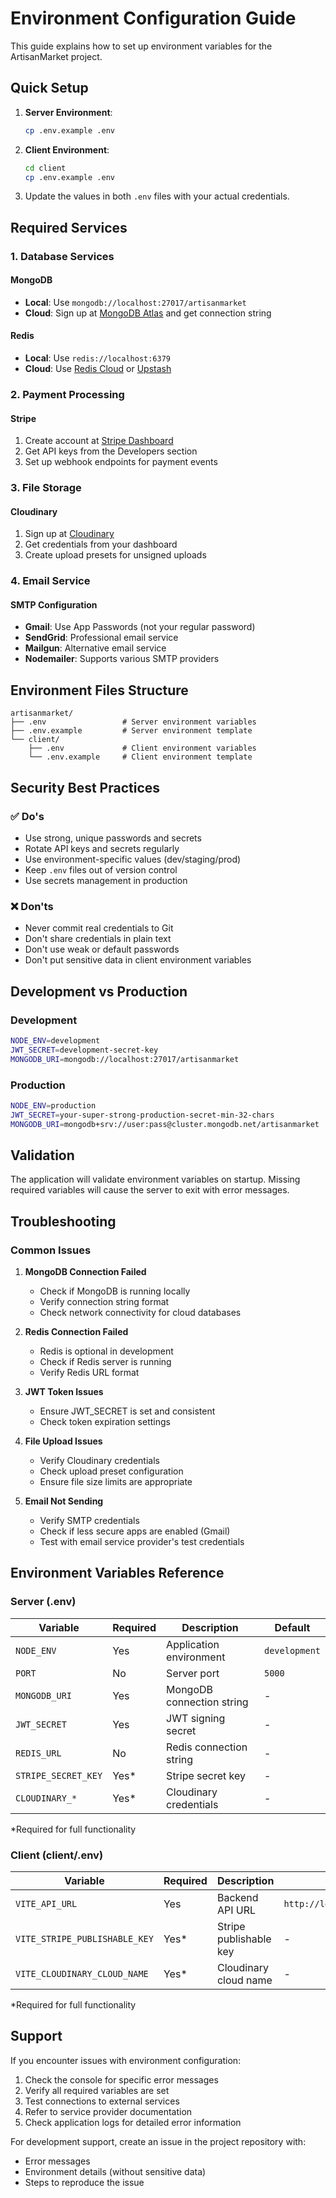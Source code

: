 # Environment Configuration Guide

This guide explains how to set up environment variables for the ArtisanMarket project.

## Quick Setup

1. **Server Environment**:
   ```bash
   cp .env.example .env
   ```

2. **Client Environment**:
   ```bash
   cd client
   cp .env.example .env
   ```

3. Update the values in both `.env` files with your actual credentials.

## Required Services

### 1. Database Services

#### MongoDB
- **Local**: Use `mongodb://localhost:27017/artisanmarket`
- **Cloud**: Sign up at [MongoDB Atlas](https://www.mongodb.com/atlas) and get connection string

#### Redis
- **Local**: Use `redis://localhost:6379`
- **Cloud**: Use [Redis Cloud](https://redis.com/redis-enterprise-cloud/) or [Upstash](https://upstash.com/)

### 2. Payment Processing

#### Stripe
1. Create account at [Stripe Dashboard](https://dashboard.stripe.com/)
2. Get API keys from the Developers section
3. Set up webhook endpoints for payment events

### 3. File Storage

#### Cloudinary
1. Sign up at [Cloudinary](https://cloudinary.com/)
2. Get credentials from your dashboard
3. Create upload presets for unsigned uploads

### 4. Email Service

#### SMTP Configuration
- **Gmail**: Use App Passwords (not your regular password)
- **SendGrid**: Professional email service
- **Mailgun**: Alternative email service
- **Nodemailer**: Supports various SMTP providers

## Environment Files Structure

```
artisanmarket/
├── .env                 # Server environment variables
├── .env.example         # Server environment template
└── client/
    ├── .env             # Client environment variables
    └── .env.example     # Client environment template
```

## Security Best Practices

### ✅ Do's
- Use strong, unique passwords and secrets
- Rotate API keys and secrets regularly
- Use environment-specific values (dev/staging/prod)
- Keep `.env` files out of version control
- Use secrets management in production

### ❌ Don'ts
- Never commit real credentials to Git
- Don't share credentials in plain text
- Don't use weak or default passwords
- Don't put sensitive data in client environment variables

## Development vs Production

### Development
```bash
NODE_ENV=development
JWT_SECRET=development-secret-key
MONGODB_URI=mongodb://localhost:27017/artisanmarket
```

### Production
```bash
NODE_ENV=production
JWT_SECRET=your-super-strong-production-secret-min-32-chars
MONGODB_URI=mongodb+srv://user:pass@cluster.mongodb.net/artisanmarket
```

## Validation

The application will validate environment variables on startup. Missing required variables will cause the server to exit with error messages.

## Troubleshooting

### Common Issues

1. **MongoDB Connection Failed**
   - Check if MongoDB is running locally
   - Verify connection string format
   - Check network connectivity for cloud databases

2. **Redis Connection Failed**
   - Redis is optional in development
   - Check if Redis server is running
   - Verify Redis URL format

3. **JWT Token Issues**
   - Ensure JWT_SECRET is set and consistent
   - Check token expiration settings

4. **File Upload Issues**
   - Verify Cloudinary credentials
   - Check upload preset configuration
   - Ensure file size limits are appropriate

5. **Email Not Sending**
   - Verify SMTP credentials
   - Check if less secure apps are enabled (Gmail)
   - Test with email service provider's test credentials

## Environment Variables Reference

### Server (.env)
| Variable | Required | Description | Default |
|----------|----------|-------------|---------|
| `NODE_ENV` | Yes | Application environment | `development` |
| `PORT` | No | Server port | `5000` |
| `MONGODB_URI` | Yes | MongoDB connection string | - |
| `JWT_SECRET` | Yes | JWT signing secret | - |
| `REDIS_URL` | No | Redis connection string | - |
| `STRIPE_SECRET_KEY` | Yes* | Stripe secret key | - |
| `CLOUDINARY_*` | Yes* | Cloudinary credentials | - |

*Required for full functionality

### Client (client/.env)
| Variable | Required | Description | Default |
|----------|----------|-------------|---------|
| `VITE_API_URL` | Yes | Backend API URL | `http://localhost:5000/api` |
| `VITE_STRIPE_PUBLISHABLE_KEY` | Yes* | Stripe publishable key | - |
| `VITE_CLOUDINARY_CLOUD_NAME` | Yes* | Cloudinary cloud name | - |

*Required for full functionality

## Support

If you encounter issues with environment configuration:

1. Check the console for specific error messages
2. Verify all required variables are set
3. Test connections to external services
4. Refer to service provider documentation
5. Check application logs for detailed error information

For development support, create an issue in the project repository with:
- Error messages
- Environment details (without sensitive data)
- Steps to reproduce the issue
